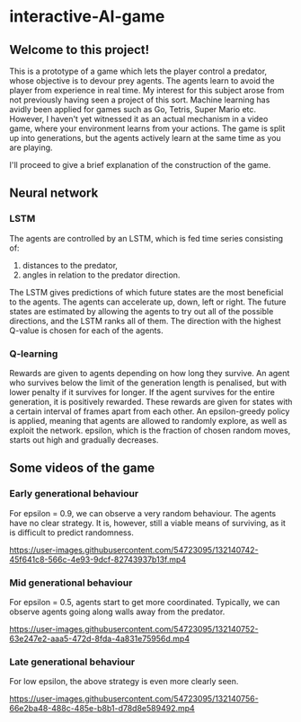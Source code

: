 # interactive-AI-game
## Welcome to this project!

This is a prototype of a game which lets the player control a predator, whose objective is to devour prey agents. The agents learn to avoid the player from experience in real time. My interest for this subject arose from not previously having seen a project of this sort. Machine learning has avidly been applied for games such as Go, Tetris, Super Mario etc. However, I haven't yet witnessed it as an actual mechanism in a video game, where your environment learns from your actions. The game is split up into generations, but the agents actively learn at the same time as you are playing.

I'll proceed to give a brief explanation of the construction of the game.

## Neural network
### LSTM

The agents are controlled by an LSTM, which is fed time series consisting of:
1. distances to the predator,
2. angles in relation to the predator direction.

The LSTM gives predictions of which future states are the most beneficial to the agents. The agents can accelerate up, down, left or right. The future states are estimated by allowing the agents to try out all of the possible directions, and the LSTM ranks all of them. The direction with the highest Q-value is chosen for each of the agents.

### Q-learning

Rewards are given to agents depending on how long they survive. An agent who survives below the limit of the generation length is penalised, but with lower penalty if it survives for longer. If the agent survives for the entire generation, it is positively rewarded. These rewards are given for states with a certain interval of frames apart from each other. An epsilon-greedy policy is applied, meaning that agents are allowed to randomly explore, as well as exploit the network. epsilon, which is the fraction of chosen random moves, starts out high and gradually decreases. 

## Some videos of the game

### Early generational behaviour
For epsilon = 0.9, we can observe a very random behaviour. The agents have no clear strategy. It is, however, still a viable means of surviving, as it is difficult to predict randomness. 

https://user-images.githubusercontent.com/54723095/132140742-45f641c8-566c-4e93-9dcf-82743937b13f.mp4


### Mid generational behaviour
For epsilon = 0.5, agents start to get more coordinated. Typically, we can observe agents going along walls away from the predator.

https://user-images.githubusercontent.com/54723095/132140752-63e247e2-aaa5-472d-8fda-4a831e75956d.mp4

### Late generational behaviour
For low epsilon, the above strategy is even more clearly seen.

https://user-images.githubusercontent.com/54723095/132140756-66e2ba48-488c-485e-b8b1-d78d8e589492.mp4
